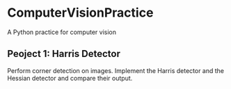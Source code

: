# ComputerVisionPractice
A Python practice for computer vision

## Peoject 1: Harris Detector
Perform corner detection on images. Implement the Harris detector and the Hessian detector and compare their output.
